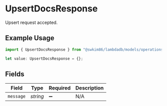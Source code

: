 # UpsertDocsResponse

Upsert request accepted.

## Example Usage

```typescript
import { UpsertDocsResponse } from "@swkim86/lambdadb/models/operations";

let value: UpsertDocsResponse = {};
```

## Fields

| Field              | Type               | Required           | Description        |
| ------------------ | ------------------ | ------------------ | ------------------ |
| `message`          | *string*           | :heavy_minus_sign: | N/A                |
